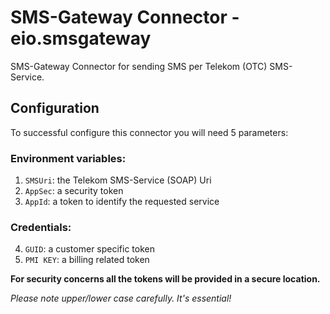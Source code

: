 # SMS-Gateway Connector - eio.smsgateway
SMS-Gateway Connector for sending SMS per Telekom (OTC) SMS-Service.

## Configuration
To successful configure this connector you will need 5 parameters:

### Environment variables:
1. `SMSUri`:  the Telekom SMS-Service (SOAP) Uri
2. `AppSec`:  a security token
3. `AppId`:   a token to identify the requested service

### Credentials:
4. `GUID`:    a customer specific token
5. `PMI KEY`:  a billing related token

**For security concerns all the tokens will be provided in a secure location.**

*Please note upper/lower case carefully. It's essential!*